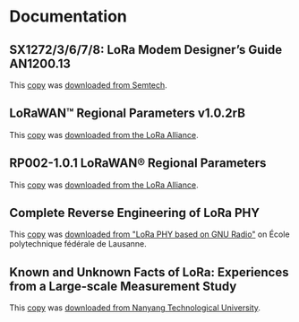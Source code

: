 # Documentation

## SX1272/3/6/7/8: LoRa Modem Designer’s Guide AN1200.13

This [copy](./LoraDesignGuide_STD.pdf) was
[downloaded from Semtech](https://lora-developers.semtech.com/library/product-documents/).

## LoRaWAN™ Regional Parameters v1.0.2rB

This [copy](./lorawan_regional_parameters_v1.0.2_final_1944_1.pdf) was
[downloaded from the LoRa Alliance](https://lora-alliance.org/resource_hub/lorawan-regional-parameters-v1-0-2rb/).

## RP002-1.0.1 LoRaWAN® Regional Parameters

This [copy](./rp_2-1.0.1.pdf) was
[downloaded from the LoRa Alliance](https://lora-alliance.org/resource_hub/rp2-101-lorawan-regional-parameters-2/).

## Complete Reverse Engineering of LoRa PHY

This [copy](./Reverse_Eng_Report.pdf) was
[downloaded from "LoRa PHY based on GNU Radio"](https://www.epfl.ch/labs/tcl/resources-and-sw/lora-phy/)
on École polytechnique fédérale de Lausanne.

## Known and Unknown Facts of LoRa: Experiences from a Large-scale Measurement Study

This [copy](./TOSN_19_2.pdf) was
[downloaded from Nanyang Technological University](https://wands.sg/publications/full_list/).
